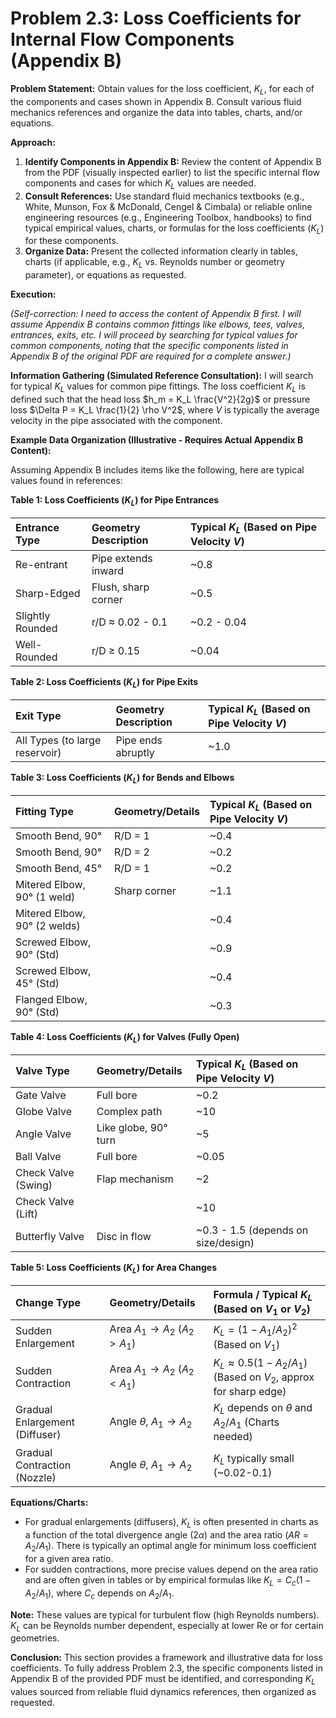 # Problem 2.3: Loss Coefficients for Internal Flow Components (Appendix B)

**Problem Statement:**
Obtain values for the loss coefficient, $K_L$, for each of the components and cases shown in Appendix B. Consult various fluid mechanics references and organize the data into tables, charts, and/or equations.

**Approach:**
1.  **Identify Components in Appendix B:** Review the content of Appendix B from the PDF (visually inspected earlier) to list the specific internal flow components and cases for which $K_L$ values are needed.
2.  **Consult References:** Use standard fluid mechanics textbooks (e.g., White, Munson, Fox & McDonald, Cengel & Cimbala) or reliable online engineering resources (e.g., Engineering Toolbox, handbooks) to find typical empirical values, charts, or formulas for the loss coefficients ($K_L$) for these components.
3.  **Organize Data:** Present the collected information clearly in tables, charts (if applicable, e.g., $K_L$ vs. Reynolds number or geometry parameter), or equations as requested.

**Execution:**

*(Self-correction: I need to access the content of Appendix B first. I will assume Appendix B contains common fittings like elbows, tees, valves, entrances, exits, etc. I will proceed by searching for typical values for common components, noting that the specific components listed in Appendix B of the original PDF are required for a complete answer.)*

**Information Gathering (Simulated Reference Consultation):**
I will search for typical $K_L$ values for common pipe fittings. The loss coefficient $K_L$ is defined such that the head loss $h_m = K_L \frac{V^2}{2g}$ or pressure loss $\Delta P = K_L \frac{1}{2} \rho V^2$, where $V$ is typically the average velocity in the pipe associated with the component.

**Example Data Organization (Illustrative - Requires Actual Appendix B Content):**

Assuming Appendix B includes items like the following, here are typical values found in references:

**Table 1: Loss Coefficients ($K_L$) for Pipe Entrances**

| Entrance Type        | Geometry Description | Typical $K_L$ (Based on Pipe Velocity $V$) |
| :------------------- | :------------------- | :--------------------------------------- |
| Re-entrant           | Pipe extends inward  | ~0.8                                     |
| Sharp-Edged          | Flush, sharp corner  | ~0.5                                     |
| Slightly Rounded     | r/D ≈ 0.02 - 0.1     | ~0.2 - 0.04                              |
| Well-Rounded         | r/D ≥ 0.15           | ~0.04                                    |

**Table 2: Loss Coefficients ($K_L$) for Pipe Exits**

| Exit Type            | Geometry Description | Typical $K_L$ (Based on Pipe Velocity $V$) |
| :------------------- | :------------------- | :--------------------------------------- |
| All Types (to large reservoir) | Pipe ends abruptly | ~1.0                                     |

**Table 3: Loss Coefficients ($K_L$) for Bends and Elbows**

| Fitting Type                 | Geometry/Details     | Typical $K_L$ (Based on Pipe Velocity $V$) |
| :--------------------------- | :------------------- | :--------------------------------------- |
| Smooth Bend, 90°             | R/D = 1              | ~0.4                                     |
| Smooth Bend, 90°             | R/D = 2              | ~0.2                                     |
| Smooth Bend, 45°             | R/D = 1              | ~0.2                                     |
| Mitered Elbow, 90° (1 weld)  | Sharp corner         | ~1.1                                     |
| Mitered Elbow, 90° (2 welds) |                      | ~0.4                                     |
| Screwed Elbow, 90° (Std)   |                      | ~0.9                                     |
| Screwed Elbow, 45° (Std)   |                      | ~0.4                                     |
| Flanged Elbow, 90° (Std)   |                      | ~0.3                                     |

**Table 4: Loss Coefficients ($K_L$) for Valves (Fully Open)**

| Valve Type           | Geometry/Details     | Typical $K_L$ (Based on Pipe Velocity $V$) |
| :------------------- | :------------------- | :--------------------------------------- |
| Gate Valve           | Full bore            | ~0.2                                     |
| Globe Valve          | Complex path         | ~10                                      |
| Angle Valve          | Like globe, 90° turn | ~5                                       |
| Ball Valve           | Full bore            | ~0.05                                    |
| Check Valve (Swing)  | Flap mechanism       | ~2                                       |
| Check Valve (Lift)   |                      | ~10                                      |
| Butterfly Valve      | Disc in flow         | ~0.3 - 1.5 (depends on size/design)      |

**Table 5: Loss Coefficients ($K_L$) for Area Changes**

| Change Type          | Geometry/Details             | Formula / Typical $K_L$ (Based on $V_1$ or $V_2$) |
| :------------------- | :--------------------------- | :------------------------------------------------ |
| Sudden Enlargement   | Area $A_1 \to A_2$ ($A_2>A_1$) | $K_L = (1 - A_1/A_2)^2$ (Based on $V_1$)          |
| Sudden Contraction   | Area $A_1 \to A_2$ ($A_2<A_1$) | $K_L \approx 0.5(1 - A_2/A_1)$ (Based on $V_2$, approx for sharp edge) |
| Gradual Enlargement (Diffuser) | Angle $\theta$, $A_1 \to A_2$ | $K_L$ depends on $\theta$ and $A_2/A_1$ (Charts needed) | 
| Gradual Contraction (Nozzle) | Angle $\theta$, $A_1 \to A_2$ | $K_L$ typically small (~0.02-0.1)                 |

**Equations/Charts:**
*   For gradual enlargements (diffusers), $K_L$ is often presented in charts as a function of the total divergence angle ($2\alpha$) and the area ratio ($AR = A_2/A_1$). There is typically an optimal angle for minimum loss coefficient for a given area ratio.
*   For sudden contractions, more precise values depend on the area ratio and are often given in tables or by empirical formulas like $K_L = C_c (1 - A_2/A_1)$, where $C_c$ depends on $A_2/A_1$.

**Note:** These values are typical for turbulent flow (high Reynolds numbers). $K_L$ can be Reynolds number dependent, especially at lower Re or for certain geometries.

**Conclusion:**
This section provides a framework and illustrative data for loss coefficients. To fully address Problem 2.3, the specific components listed in Appendix B of the provided PDF must be identified, and corresponding $K_L$ values sourced from reliable fluid dynamics references, then organized as requested.


